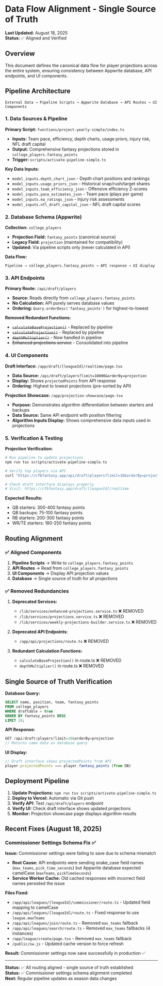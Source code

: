 # Data Flow Alignment - Single Source of Truth

**Last Updated:** August 18, 2025  
**Status:** ✅ Aligned and Verified

## Overview

This document defines the canonical data flow for player projections across the entire system, ensuring consistency between Appwrite database, API endpoints, and UI components.

## Pipeline Architecture

```
External Data → Pipeline Scripts → Appwrite Database → API Routes → UI Components
```

### 1. Data Sources & Pipeline

**Primary Script:** `functions/project-yearly-simple/index.ts`
- **Inputs:** Team pace, efficiency, depth charts, usage priors, injury risk, NFL draft capital
- **Output:** Comprehensive fantasy projections stored in `college_players.fantasy_points`
- **Trigger:** `scripts/activate-pipeline-simple.ts`

**Key Data Inputs:**
- `model_inputs.depth_chart_json` - Depth chart positions and rankings
- `model_inputs.usage_priors_json` - Historical snap/rush/target shares
- `model_inputs.team_efficiency_json` - Offensive efficiency Z-scores
- `model_inputs.pace_estimates_json` - Team pace (plays per game)
- `model_inputs.ea_ratings_json` - Injury risk assessments
- `model_inputs.nfl_draft_capital_json` - NFL draft capital scores

### 2. Database Schema (Appwrite)

**Collection:** `college_players`
- **Projection Field:** `fantasy_points` (canonical source)
- **Legacy Field:** `projection` (maintained for compatibility)
- **Updated:** Via pipeline scripts only (never calculated in API)

**Data Flow:**
```
Pipeline → college_players.fantasy_points → API response → UI display
```

### 3. API Endpoints

**Primary Route:** `/api/draft/players`
- **Source:** Reads directly from `college_players.fantasy_points`
- **No Calculation:** API purely serves database values
- **Ordering:** `Query.orderDesc('fantasy_points')` for highest-to-lowest

**Removed Redundant Functions:**
- ~~`calculateBaseProjection()`~~ - Replaced by pipeline
- ~~`calculateProjection()`~~ - Replaced by pipeline  
- ~~`depthMultiplier()`~~ - Now handled in pipeline
- ~~Enhanced projections service~~ - Consolidated into pipeline

### 4. UI Components

**Draft Interface:** `/app/draft/[leagueId]/realtime/page.tsx`
- **Data Source:** `/api/draft/players?limit=10000&orderBy=projection`
- **Display:** Shows `projectedPoints` from API response
- **Ordering:** Highest to lowest projections (pre-sorted by API)

**Projection Showcase:** `/app/projection-showcase/page.tsx`
- **Purpose:** Demonstrates algorithm differentiation between starters and backups
- **Data Source:** Same API endpoint with position filtering
- **Algorithm Inputs Display:** Shows comprehensive data inputs used in projections

### 5. Verification & Testing

**Projection Verification:**
```bash
# Run pipeline to update projections
npm run tsx scripts/activate-pipeline-simple.ts

# Verify top players via API
curl "https://cfbfantasy.app/api/draft/players?limit=10&orderBy=projection"

# Check draft interface displays properly
# Visit: https://cfbfantasy.app/draft/[leagueId]/realtime
```

**Expected Results:**
- QB starters: 300-400 fantasy points
- QB backups: 75-100 fantasy points  
- RB starters: 200-300 fantasy points
- WR/TE starters: 180-250 fantasy points

## Routing Alignment

### ✅ Aligned Components

1. **Pipeline Scripts** → Write to `college_players.fantasy_points`
2. **API Routes** → Read from `college_players.fantasy_points`
3. **UI Components** → Display API projection values
4. **Database** → Single source of truth for all projections

### ✅ Removed Redundancies

1. **Deprecated Services:**
   - `/lib/services/enhanced-projections.service.ts` ❌ REMOVED
   - `/lib/services/projections.service.ts` ❌ REMOVED
   - `/lib/services/weekly-projections-builder.service.ts` ❌ REMOVED

2. **Deprecated API Endpoints:**
   - `/app/api/projections/route.ts` ❌ REMOVED

3. **Redundant Calculation Functions:**
   - `calculateBaseProjection()` in route.ts ❌ REMOVED
   - `depthMultiplier()` in route.ts ❌ REMOVED

## Single Source of Truth Verification

**Database Query:**
```sql
SELECT name, position, team, fantasy_points 
FROM college_players 
WHERE draftable = true 
ORDER BY fantasy_points DESC 
LIMIT 10;
```

**API Response:**
```javascript
GET /api/draft/players?limit=10&orderBy=projection
// Returns same data as database query
```

**UI Display:**
```javascript
// Draft interface shows projectedPoints from API
player.projectedPoints === player.fantasy_points (from DB)
```

## Deployment Pipeline

1. **Update Projections:** `npm run tsx scripts/activate-pipeline-simple.ts`
2. **Deploy to Vercel:** Automatic via Git push
3. **Verify API:** Test `/api/draft/players` endpoint
4. **Verify UI:** Check draft interface shows updated projections
5. **Monitor:** Projection showcase page displays algorithm results

## Recent Fixes (August 18, 2025)

### Commissioner Settings Schema Fix ✅

**Issue:** Commissioner settings were failing to save due to schema mismatch
- **Root Cause:** API endpoints were sending snake_case field names (`max_teams`, `pick_time_seconds`) but Appwrite database expected camelCase (`maxTeams`, `pickTimeSeconds`)
- **Service Worker Cache:** Old cached responses with incorrect field names persisted the issue

**Files Fixed:**
- `/app/api/leagues/[leagueId]/commissioner/route.ts` - Updated field mapping to camelCase
- `/app/api/leagues/[leagueId]/route.ts` - Fixed response to use `league.maxTeams`
- `/app/api/leagues/join/route.ts` - Removed `max_teams` fallback
- `/app/api/leagues/search/route.ts` - Removed `max_teams` fallbacks (4 instances)
- `/app/league/create/page.tsx` - Removed `max_teams` fallback
- `/public/sw.js` - Updated cache version to force refresh

**Result:** Commissioner settings now save successfully in production ✅

---

**Status:** ✅ All routing aligned - single source of truth established  
**Status:** ✅ Commissioner settings schema alignment completed  
**Next:** Regular pipeline updates as season data changes